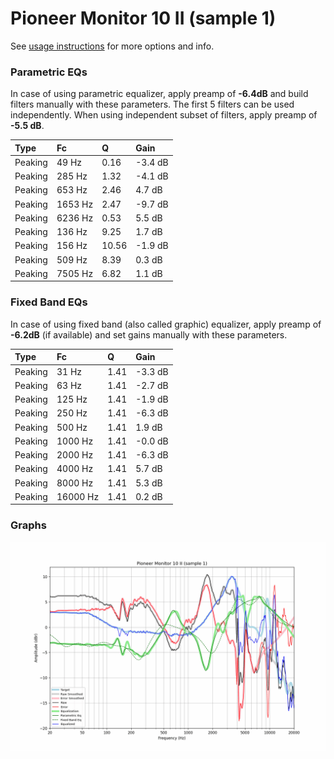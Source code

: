 # Pioneer Monitor 10 II (sample 1)
See [usage instructions](https://github.com/jaakkopasanen/AutoEq#usage) for more options and info.

### Parametric EQs
In case of using parametric equalizer, apply preamp of **-6.4dB** and build filters manually
with these parameters. The first 5 filters can be used independently.
When using independent subset of filters, apply preamp of **-5.5 dB**.

| Type    | Fc      |     Q | Gain    |
|:--------|:--------|:------|:--------|
| Peaking | 49 Hz   |  0.16 | -3.4 dB |
| Peaking | 285 Hz  |  1.32 | -4.1 dB |
| Peaking | 653 Hz  |  2.46 | 4.7 dB  |
| Peaking | 1653 Hz |  2.47 | -9.7 dB |
| Peaking | 6236 Hz |  0.53 | 5.5 dB  |
| Peaking | 136 Hz  |  9.25 | 1.7 dB  |
| Peaking | 156 Hz  | 10.56 | -1.9 dB |
| Peaking | 509 Hz  |  8.39 | 0.3 dB  |
| Peaking | 7505 Hz |  6.82 | 1.1 dB  |

### Fixed Band EQs
In case of using fixed band (also called graphic) equalizer, apply preamp of **-6.2dB**
(if available) and set gains manually with these parameters.

| Type    | Fc       |    Q | Gain    |
|:--------|:---------|:-----|:--------|
| Peaking | 31 Hz    | 1.41 | -3.3 dB |
| Peaking | 63 Hz    | 1.41 | -2.7 dB |
| Peaking | 125 Hz   | 1.41 | -1.9 dB |
| Peaking | 250 Hz   | 1.41 | -6.3 dB |
| Peaking | 500 Hz   | 1.41 | 1.9 dB  |
| Peaking | 1000 Hz  | 1.41 | -0.0 dB |
| Peaking | 2000 Hz  | 1.41 | -6.3 dB |
| Peaking | 4000 Hz  | 1.41 | 5.7 dB  |
| Peaking | 8000 Hz  | 1.41 | 5.3 dB  |
| Peaking | 16000 Hz | 1.41 | 0.2 dB  |

### Graphs
![](./Pioneer%20Monitor%2010%20II%20(sample%201).png)